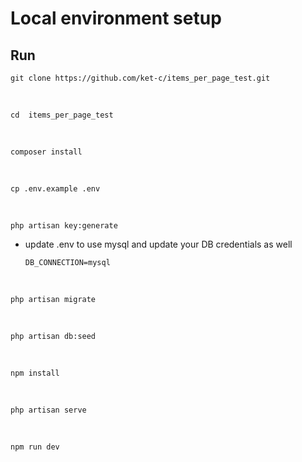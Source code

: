 

# Local environment setup
## Run

    git clone https://github.com/ket-c/items_per_page_test.git
<br>

    cd  items_per_page_test
<br>

    composer install
<br>

    cp .env.example .env

<br>

    php artisan key:generate

- update .env to use mysql and update your DB credentials as well
  
      DB_CONNECTION=mysql
<br>

    php artisan migrate
<br>

    php artisan db:seed

<br>

    npm install
<br>

    php artisan serve
<br>

    npm run dev

